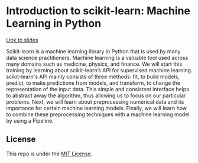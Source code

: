 # Introduction to scikit-learn: Machine Learning in Python

[Link to slides](https://thomasjpfan.github.io/ml-workshop-intro/)

Scikit-learn is a machine learning library in Python that is used by many data science practitioners. Machine learning is a valuable tool used across many domains such as medicine, physics, and finance. We will start this training by learning about scikit-learn’s API for supervised machine learning. scikit-learn's API mainly consists of three methods: fit, to build models, predict, to make predictions from models, and transform, to change the representation of the input data. This simple and consistent interface helps to abstract away the algorithm, thus allowing us to focus on our particular problems. Next, we will learn about preprocessing numerical data and its importance for certain machine learning models. Finally, we will learn how to combine these preprocessing techniques with a machine learning model by using a Pipeline.

## License

This repo is under the [MIT License](LICENSE).
